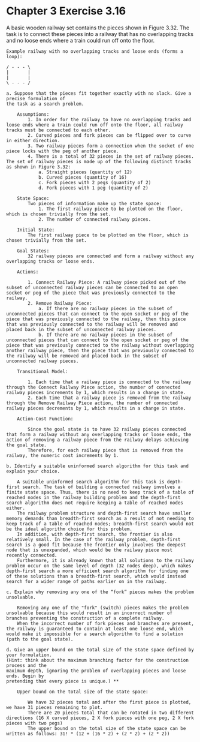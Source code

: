 # Chapter 3 Exercise 3.16

A basic wooden railway set contains the pieces shown in Figure 3.32. The task is to
connect these pieces into a railway that has no overlapping tracks and no loose ends where a
train could run off onto the floor.

    Example railway with no overlapping tracks and loose ends (forms a loop):

    / - - - \
    |       |
    |       |
    \ - - - /

    a. Suppose that the pieces fit together exactly with no slack. Give a precise formulation of
    the task as a search problem.

        Assumptions:
            1. In order for the railway to have no overlapping tracks and loose ends where a train could run off onto the floor, all railway tracks must be connected to each other.
            2. Curved pieces and fork pieces can be flipped over to curve in either direction.
            3. Two railway pieces form a connection when the socket of one piece locks with the peg of another piece.
            4. There is a total of 32 pieces in the set of railway pieces. The set of railway pieces is made up of the following distinct tracks as shown in Figure 3.32:
                a. Straight pieces (quantity of 12)
                b. Curved pieces (quantity of 16)
                c. Fork pieces with 2 pegs (quantity of 2)
                d. Fork pieces with 1 peg (quantity of 2)

        State Space: 
            Two pieces of information make up the state space:
                1. The first railway piece to be plotted on the floor, which is chosen trivially from the set.
                2. The number of connected railway pieces.
    
        Initial State: 
            The first railway piece to be plotted on the floor, which is chosen trivially from the set.
    
        Goal States: 
            32 railway pieces are connected and form a railway without any overlapping tracks or loose ends.

        Actions: 

            1. Connect Railway Piece: A railway piece picked out of the subset of unconnected railway pieces can be connected to an open socket or peg of the piece that was previously connected to the railway.
            2. Remove Railway Piece: 
                a. If there are no railway pieces in the subset of unconnected pieces that can connect to the open socket or peg of the piece that was previously connected to the railway, then this piece that was previously connected to the railway will be removed and placed back in the subset of unconnected railway pieces.
                b. If there are no railway pieces in the subset of unconnected pieces that can connect to the open socket or peg of the piece that was previously connected to the railway without overlapping another railway piece, then the piece that was previously connected to the railway will be removed and placed back in the subset of unconnected railway pieces.
        
        Transitional Model:
        
            1. Each time that a railway piece is connected to the railway through the Connect Railway Piece action, the number of connected railway pieces increments by 1, which results in a change in state.
            2. Each time that a railway piece is removed from the railway through the Remove Railway Piece action, the number of connected railway pieces decrements by 1, which results in a change in state.

        Action-Cost Function:
    
            Since the goal state is to have 32 railway pieces connected that form a railway without any overlapping tracks or loose ends, the action of removing a railway piece from the railway delays achieving the goal state.
            Therefore, for each railway piece that is removed from the railway, the numeric cost increments by 1.

    b. Identify a suitable uninformed search algorithm for this task and explain your choice.

        A suitable uninformed search algorithm for this task is depth-first search. The task of building a connected railway involves a finite state space. Thus, there is no need to keep track of a table of reached nodes in the railway building problem and the depth-first search algorithm does not require keeping a table of reached nodes either.
        The railway problem structure and depth-first search have smaller memory demands than breadth-first search as a result of not needing to keep track of a table of reached nodes; breadth-first search would not be the ideal algorithm choice for this problem.
        In addition, with depth-first search, the frontier is also relatively small. In the case of the railway problem, depth-first search is a good fit because the frontier only involves the deepest node that is unexpanded, which would be the railway piece most recently connected. 
        Furthermore, it is already known that all solutions to the railway problem occur on the same level of depth (32 nodes deep), which makes depth-first search a more efficient search algorithm for finding one of these solutions than a breadth-first search, which would instead search for a wider range of paths earlier on in the railway. 

    c. Explain why removing any one of the “fork” pieces makes the problem unsolvable.

        Removing any one of the "fork" (switch) pieces makes the problem unsolvable because this would result in an incorrect number of branches preventing the construction of a complete railway. 
        When the incorrect number of fork pieces and branches are present, the railway is guaranteed to contain at least one loose end, which would make it impossible for a search algorithm to find a solution (path to the goal state).

    d. Give an upper bound on the total size of the state space defined by your formulation.
    (Hint: think about the maximum branching factor for the construction process and the
    maximum depth, ignoring the problem of overlapping pieces and loose ends. Begin by
    pretending that every piece is unique.) **

        Upper bound on the total size of the state space:
        
            We have 32 pieces total and after the first piece is plotted, we have 31 pieces remaining to plot.
            There are 20 pieces total that can be rotated in two different directions (16 X curved pieces, 2 X fork pieces with one peg, 2 X fork pieces with two pegs)
            The upper bound on the total size of the state space can be written as follows: 31! * (12 + (16 * 2) + (2 * 2) + (2 * 2))